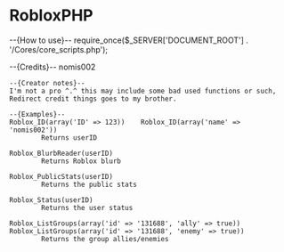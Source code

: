 RobloxPHP
=========

  --{How to use}--
    require_once($_SERVER['DOCUMENT_ROOT'] . '/Cores/core_scripts.php');
    
  --{Credits}--
    nomis002
	
	--{Creator notes}--
	I'm not a pro ^.^ this may include some bad used functions or such, Redirect credit things goes to my brother.
	
	--{Examples}--
    Roblox_ID(array('ID' => 123))    Roblox_ID(array('name' => 'nomis002'))
    		Returns userID

    Roblox_BlurbReader(userID)
    		Returns Roblox blurb
		
    Roblox_PublicStats(userID)
    		Returns the public stats
		
    Roblox_Status(userID)
    		Returns the user status
		
    Roblox_ListGroups(array('id' => '131688', 'ally' => true)) Roblox_ListGroups(array('id' => '131688', 'enemy' => true))
    		Returns the group allies/enemies
